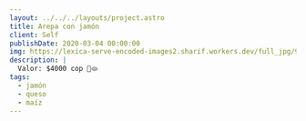 ```yaml
---
layout: ../../../layouts/project.astro
title: Arepa con jamón
client: Self
publishDate: 2020-03-04 00:00:00
img: https://lexica-serve-encoded-images2.sharif.workers.dev/full_jpg/9a4dd909-1f79-46d0-80c8-d1a1c1f3b5bc
description: |
  Valor: $4000 cop 🥳🫓
tags:
  - jamón
  - queso
  - maíz
---
```

